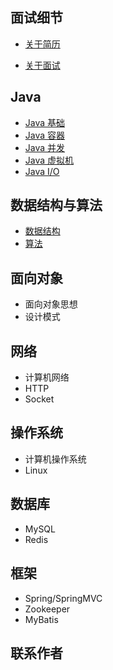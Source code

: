 

## 面试细节

- [关于简历](/doc/Interview/关于简历.md)

- [关于面试](/doc/Interview/关于面试.md)


Java
---

- [Java 基础](/doc/Java/Java%20基础.md)
- [Java 容器](/doc/Java/Java%20容器.md)
- [Java 并发](/doc/Java/Java%20并发.md)
- [Java 虚拟机](/doc/Java/Java%20虚拟机.md)
- [Java I/O](/doc/Java/Java%20I/O)

数据结构与算法
---

- [数据结构](/doc/DataStructureAndAlgorithm/数据结构.md)
- [算法](/doc/DataStructureAndAlgorithm/算法.md)

面向对象
---

- 面向对象思想
- 设计模式

网络
---

- 计算机网络
- HTTP
- Socket

操作系统
---

- 计算机操作系统
- Linux

数据库
---

- MySQL
- Redis

框架
---

- Spring/SpringMVC
- Zookeeper
- MyBatis

联系作者
---
